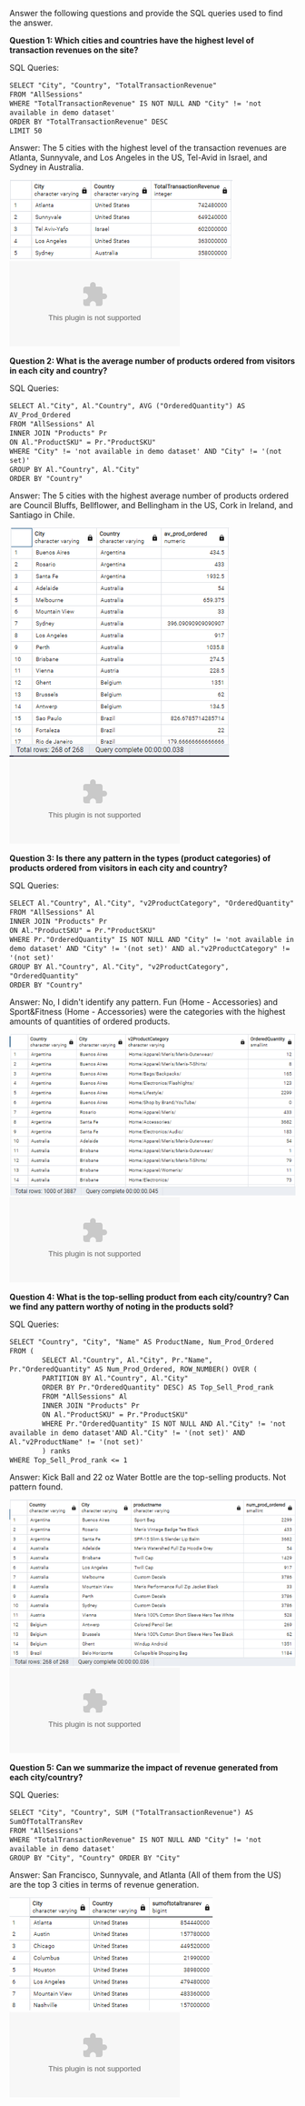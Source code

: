Answer the following questions and provide the SQL queries used to find the answer.

    
**Question 1: Which cities and countries have the highest level of transaction revenues on the site?**


SQL Queries:
```
SELECT "City", "Country", "TotalTransactionRevenue"
FROM "AllSessions" 
WHERE "TotalTransactionRevenue" IS NOT NULL AND "City" != 'not available in demo dataset'
ORDER BY "TotalTransactionRevenue" DESC 
LIMIT 50
```
Answer: The 5 cities with the highest level of the transaction revenues are Atlanta, Sunnyvale, and Los Angeles in the US, Tel-Avid in Israel, and Sydney in Australia.

![Cities and countries with the highest level of transaction revenues](Q3-1.png)
![Cities and countries with the highest level of transaction revenues](Q3-1.csv)


**Question 2: What is the average number of products ordered from visitors in each city and country?**


SQL Queries:
```
SELECT Al."City", Al."Country", AVG ("OrderedQuantity") AS AV_Prod_Ordered
FROM "AllSessions" Al
INNER JOIN "Products" Pr
ON Al."ProductSKU" = Pr."ProductSKU"
WHERE "City" != 'not available in demo dataset' AND "City" != '(not set)'
GROUP BY Al."Country", Al."City"
ORDER BY "Country"
```

Answer: The 5 cities with the highest average number of products ordered are Council Bluffs, Bellflower, and Bellingham in the US, Cork in Ireland, and Santiago in Chile.

![Average number of products ordered from visitors in each city and country](Q3-2.png)
![Average number of products ordered from visitors in each city and country](Q3-2.csv)


**Question 3: Is there any pattern in the types (product categories) of products ordered from visitors in each city and country?**


SQL Queries:
```
SELECT Al."Country", Al."City", "v2ProductCategory", "OrderedQuantity" 
FROM "AllSessions" Al
INNER JOIN "Products" Pr
ON Al."ProductSKU" = Pr."ProductSKU"
WHERE Pr."OrderedQuantity" IS NOT NULL AND "City" != 'not available in demo dataset' AND "City" != '(not set)' AND al."v2ProductCategory" != '(not set)'
GROUP BY Al."Country", Al."City", "v2ProductCategory", "OrderedQuantity" 
ORDER BY "Country"
```


Answer: No, I didn't identify any pattern. Fun (Home - Accessories) and Sport&Fitness (Home - Accessories) were the categories with the highest amounts of quantities of ordered products.

![Product categories of products ordered from visitors in each city and country](Q3-3.png)
![Product categories of products ordered from visitors in each city and country](Q3-3.csv)


**Question 4: What is the top-selling product from each city/country? Can we find any pattern worthy of noting in the products sold?**


SQL Queries:
```
SELECT "Country", "City", "Name" AS ProductName, Num_Prod_Ordered
FROM (
		SELECT Al."Country", Al."City", Pr."Name", Pr."OrderedQuantity" AS Num_Prod_Ordered, ROW_NUMBER() OVER (
		PARTITION BY Al."Country", Al."City" 
		ORDER BY Pr."OrderedQuantity" DESC) AS Top_Sell_Prod_rank 
   		FROM "AllSessions" Al
		INNER JOIN "Products" Pr
		ON Al."ProductSKU" = Pr."ProductSKU"
		WHERE Pr."OrderedQuantity" IS NOT NULL AND Al."City" != 'not available in demo dataset'AND Al."City" != '(not set)' AND Al."v2ProductName" != '(not set)' 
		) ranks
WHERE Top_Sell_Prod_rank <= 1

```
Answer: Kick Ball and 22 oz Water Bottle are the top-selling products. Not pattern found.

![Top-selling product per city and country](Q3-4.png)
![top-selling product per city and country](Q3-4.csv)


**Question 5: Can we summarize the impact of revenue generated from each city/country?**

SQL Queries:
```
SELECT "City", "Country", SUM ("TotalTransactionRevenue") AS SumOfTotalTransRev
FROM "AllSessions" 
WHERE "TotalTransactionRevenue" IS NOT NULL AND "City" != 'not available in demo dataset'
GROUP BY "City", "Country" ORDER BY "City"
```

Answer: San Francisco, Sunnyvale, and Atlanta (All of them from the US) are the top 3 cities in terms of revenue generation.

![Total transaction revenue generated from each city and country](Q3-5.png)
![Total transaction revenue generated from each city and country](Q3-5.csv)
